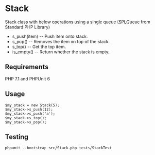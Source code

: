 # Stack
Stack class with below operations using a single queue (SPLQueue from Standard PHP Library)

* s_push(item) -- Push item onto stack.
* s_pop() -- Removes the item on top of the stack.
* s_top() -- Get the top item.
* is_empty() -- Return whether the stack is empty.

## Requirements
PHP 7.1 and PHPUnit 6

## Usage
    $my_stack = new Stack(5);
    $my_stack->s_push(12);
    $my_stack->s_push('a');
    $my_stack->s_top();
    $my_stack->s_pop();

## Testing
    phpunit --bootstrap src/Stack.php tests/StackTest
